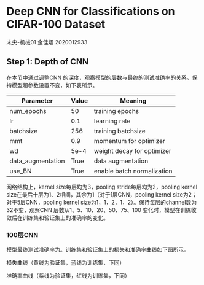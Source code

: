# Deep CNN for Classifications on CIFAR-100 Dataset
未央-机械01 金佳熠 2020012933

## Step 1: Depth of CNN
在本节中通过调整CNN 的深度，观察模型的层数与最终的测试准确率的关系。保持模型超参数设置不变，如下表所示。

| Parameter | Value | Meaning |
| --------- | ------| -------|
| num_epochs | 50 | training epochs |
| lr | 0.1 | learning rate|
| batchsize | 256 | training batchsize |
| mmt | 0.9 | momentum for optimizer |
| wd | 5e-4 | weight decay for optimizer |
| data_augmentation | True | data augmentation |
| use_BN | True | enable batch normalization |

网络结构上，kernel size每层均为3，pooling stride每层均为2，pooling kernel size在最后十层为1、2相间，其余为1（对于1层CNN，pooling kernel size为2；对于5层CNN，pooling kernel size为1，1，2，1，2）。保持每层的channel数为32不变，观察CNN 层数从1、5、10、20、50、75、100 变化时，模型在训练收敛后在训练集和验证集上的准确率的变化。

### 100层CNN
模型最终测试准确率为。训练集和验证集上的损失和准确率曲线如下图所示。


损失曲线（黄线为验证集，蓝线为训练集，下同）


准确率曲线（紫线为验证集，红线为训练集，下同）